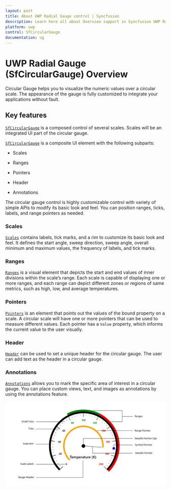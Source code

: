 ```yaml
---
layout: post
title: About UWP Radial Gauge control | Syncfusion
description: Learn here all about Overview support in Syncfusion UWP Radial Gauge (SfCircularGauge) control and more.
platform: uwp
control: SfCircularGauge
documentation: ug
---
```

# UWP Radial Gauge (SfCircularGauge) Overview

Circular Gauge helps you to visualize the numeric values over a circular scale. The appearance of the gauge is fully customized to integrate your applications without fault.

## Key features

[`SfCircularGauge`](https://help.syncfusion.com/cr/uwp/Syncfusion.UI.Xaml.Gauges.SfCircularGauge.html)  is a composed control of several scales. Scales will be an integrated UI part of the circular gauge.

[`SfCircularGauge`](https://help.syncfusion.com/cr/uwp/Syncfusion.UI.Xaml.Gauges.SfCircularGauge.html) is a composite UI element with the following subparts:

* Scales

* Ranges

* Pointers

* Header

* Annotations

The circular gauge control is highly customizable control with variety of simple APIs to modify its basic look and feel. You can position ranges, ticks, labels, and range pointers as needed.

### Scales

[`Scales`](https://help.syncfusion.com/uwp/sfcirculargauge/scales)  contains labels, tick marks, and a rim to customize its basic look and feel. It defines the start angle, sweep direction, sweep angle, overall minimum and maximum values, the frequency of labels, and tick marks.

### Ranges

[`Ranges`](https://help.syncfusion.com/uwp/sfcirculargauge/ranges) is a visual element that depicts the start and end values of inner divisions within the scale’s range. Each scale is capable of displaying one or more ranges, and each range can depict different zones or regions of same metrics, such as high, low, and average temperatures.   

### Pointers

[`Pointers`](https://help.syncfusion.com/uwp/sfcirculargauge/pointers) is an element that points out the values of the bound property on a scale. A circular scale will have one or more pointers that can be used to measure different values. Each pointer has a `Value` property, which informs the current value to the user visually.

### Header

[`Header`](https://help.syncfusion.com/uwp/sfcirculargauge/header) can be used to set a unique header for the circular gauge. The user can add text as the header in a circular gauge.

### Annotations

[`Annotations`](https://help.syncfusion.com/uwp/sfcirculargauge/annotations) allows you to mark the specific area of interest in a circular gauge. You can place custom views, text, and images as annotations by using the annotations feature.

![Overview_img1](Overview_images/Overview_img1.jpeg)



